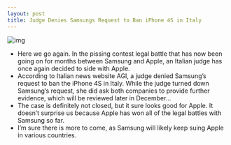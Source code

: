 ```yaml
---
layout: post
title: Judge Denies Samsungs Request to Ban iPhone 4S in Italy
---
```

![img](http://media.idownloadblog.com/wp-content/uploads/2010/07/Lawsuit-e1302038574242.jpg)
* Here we go again. In the pissing contest legal battle that has now been going on for months between Samsung and Apple, an Italian judge has once again decided to side with Apple.
* According to Italian news website AGI, a judge denied Samsung’s request to ban the iPhone 4S in Italy. While the judge turned down Samsung’s request, she did ask both companies to provide further evidence, which will be reviewed later in December…
* The case is definitely not closed, but it sure looks good for Apple. It doesn’t surprise us because Apple has won all of the legal battles with Samsung so far.
* I’m sure there is more to come, as Samsung will likely keep suing Apple in various countries.

